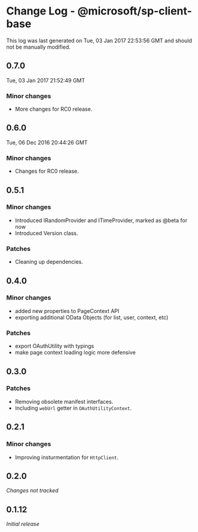 # Change Log - @microsoft/sp-client-base

This log was last generated on Tue, 03 Jan 2017 22:53:56 GMT and should not be manually modified.

## 0.7.0
Tue, 03 Jan 2017 21:52:49 GMT

### Minor changes

- More changes for RC0 release.

## 0.6.0
Tue, 06 Dec 2016 20:44:26 GMT

### Minor changes

- Changes for RC0 release.

## 0.5.1

### Minor changes

- Introduced IRandomProvider and ITimeProvider, marked as @beta for now
- Introduced Version class.

### Patches

- Cleaning up dependencies.

## 0.4.0

### Minor changes

- added new properties to PageContext API
- exporting additional OData Objects (for list, user, context, etc)

### Patches

- export OAuthUtility with typings
- make page context loading logic more defensive

## 0.3.0

### Patches

- Removing obsolete manifest interfaces.
- Including `webUrl` getter in `OAuthUtilityContext`.

## 0.2.1

### Minor changes

- Improving insturmentation for `HttpClient`.

## 0.2.0

*Changes not tracked*

## 0.1.12

*Initial release*

